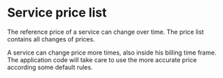 # Service price list

The reference price of a service can change over time. The price list contains all changes of prices.

A service can change price more times, also inside his billing time frame. The application code will take care to use the more accurate price according some default rules.
